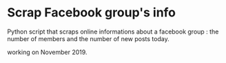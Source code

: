 # Scrap Facebook group's info
Python script that scraps online informations about a facebook group : the number of members and the number of new posts today. 

working on November 2019.
